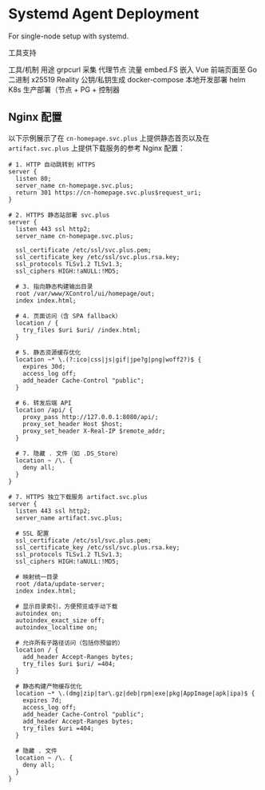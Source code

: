 # Systemd Agent Deployment

For single-node setup with systemd.

工具支持

工具/机制       用途
grpcurl 采集 代理节点 流量
embed.FS        嵌入 Vue 前端页面至 Go 二进制
x25519  Reality 公钥/私钥生成
docker-compose  本地开发部署
helm    K8s 生产部署（节点 + PG + 控制器

## Nginx 配置

以下示例展示了在 `cn-homepage.svc.plus` 上提供静态首页以及在 `artifact.svc.plus` 上提供下载服务的参考 Nginx 配置：

```nginx
# 1. HTTP 自动跳转到 HTTPS
server {
  listen 80;
  server_name cn-homepage.svc.plus;
  return 301 https://cn-homepage.svc.plus$request_uri;
}

# 2. HTTPS 静态站部署 svc.plus
server {
  listen 443 ssl http2;
  server_name cn-homepage.svc.plus;

  ssl_certificate /etc/ssl/svc.plus.pem;
  ssl_certificate_key /etc/ssl/svc.plus.rsa.key;
  ssl_protocols TLSv1.2 TLSv1.3;
  ssl_ciphers HIGH:!aNULL:!MD5;

  # 3. 指向静态构建输出目录
  root /var/www/XControl/ui/homepage/out;
  index index.html;

  # 4. 页面访问（含 SPA fallback）
  location / {
    try_files $uri $uri/ /index.html;
  }

  # 5. 静态资源缓存优化
  location ~* \.(?:ico|css|js|gif|jpe?g|png|woff2?)$ {
    expires 30d;
    access_log off;
    add_header Cache-Control "public";
  }

  # 6. 转发后端 API
  location /api/ {
    proxy_pass http://127.0.0.1:8080/api/;
    proxy_set_header Host $host;
    proxy_set_header X-Real-IP $remote_addr;
  }

  # 7. 隐藏 . 文件（如 .DS_Store）
  location ~ /\. {
    deny all;
  }
}

# 7. HTTPS 独立下载服务 artifact.svc.plus
server {
  listen 443 ssl http2;
  server_name artifact.svc.plus;

  # SSL 配置
  ssl_certificate /etc/ssl/svc.plus.pem;
  ssl_certificate_key /etc/ssl/svc.plus.rsa.key;
  ssl_protocols TLSv1.2 TLSv1.3;
  ssl_ciphers HIGH:!aNULL:!MD5;

  # 映射统一目录
  root /data/update-server;
  index index.html;

  # 显示目录索引，方便预览或手动下载
  autoindex on;
  autoindex_exact_size off;
  autoindex_localtime on;

  # 允许所有子路径访问（包括你预留的）
  location / {
    add_header Accept-Ranges bytes;
    try_files $uri $uri/ =404;
  }

  # 静态构建产物缓存优化
  location ~* \.(dmg|zip|tar\.gz|deb|rpm|exe|pkg|AppImage|apk|ipa)$ {
    expires 7d;
    access_log off;
    add_header Cache-Control "public";
    add_header Accept-Ranges bytes;
    try_files $uri =404;
  }

  # 隐藏 . 文件
  location ~ /\. {
    deny all;
  }
}
```

